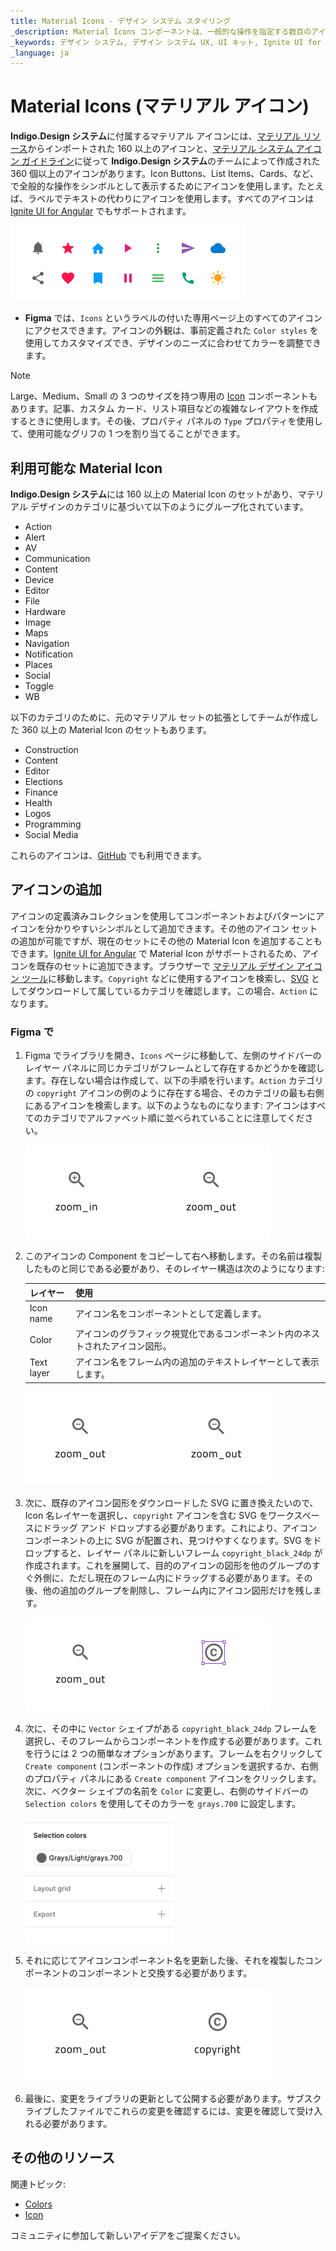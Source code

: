 ```yaml
---
title: Material Icons - デザイン システム スタイリング
_description: Material Icons コンポーネントは、一般的な操作を指定する数百のアイコン シンボルを提供します。
_keywords: デザイン システム, デザイン システム UX, UI キット, Ignite UI for Angular, Angular, Angular デザイン システム, Angular 用のデザイン キット, Figma, Figma to Angular, Figma からコードをエクスポート, Figma HTML, Figma to HTML, Figma UI キット
_language: ja
---
```


# Material Icons (マテリアル アイコン)

**Indigo.Design システム**に付属するマテリアル アイコンには、[マテリアル リソース](https://material.io/resources/icons/?style=baseline)からインポートされた 160 以上のアイコンと、[マテリアル システム アイコン ガイドライン](https://material.io/design/iconography/system-icons.html#design-principles)に従って **Indigo.Design システム**のチームによって作成された 360 個以上のアイコンがあります。Icon Buttons、List Items、Cards、など、で全般的な操作をシンボルとして表示するためにアイコンを使用します。たとえば、ラベルでテキストの代わりにアイコンを使用します。すべてのアイコンは [Ignite UI for Angular](https://jp.infragistics.com/products/ignite-ui-angular) でもサポートされます。

<img class="responsive-img" src="../images/icons_demo.png" srcset="../images/icons_demo@2x.png 2x" />
<div class="divider--half"></div>

- **Figma** では、`Icons` というラベルの付いた専用ページ上のすべてのアイコンにアクセスできます。アイコンの外観は、事前定義された `Color styles` を使用してカスタマイズでき、デザインのニーズに合わせてカラーを調整できます。

> [!Note]
> Large、Medium、Small の 3 つのサイズを持つ専用の [Icon](../components/icon.md) コンポーネントもあります。記事、カスタム カード、リスト項目などの複雑なレイアウトを作成するときに使用します。その後、プロパティ パネルの `Type` プロパティを使用して、使用可能なグリフの 1 つを割り当てることができます。

## 利用可能な Material Icon

**Indigo.Design システム**には 160 以上の Material Icon のセットがあり、マテリアル デザインのカテゴリに基づいて以下のようにグループ化されています。

- Action
- Alert
- AV
- Communication
- Content
- Device
- Editor
- File
- Hardware
- Image
- Maps
- Navigation
- Notification
- Places
- Social
- Toggle
- WB

以下のカテゴリのために、元のマテリアル セットの拡張としてチームが作成した 360 以上の Material Icon のセットもあります。

- Construction
- Content
- Editor
- Elections
- Finance
- Health
- Logos
- Programming
- Social Media

これらのアイコンは、[GitHub](https://github.com/IgniteUI/material-icons-extended) でも利用できます。

## アイコンの追加

アイコンの定義済みコレクションを使用してコンポーネントおよびパターンにアイコンを分かりやすいシンボルとして追加できます。その他のアイコン セットの追加が可能ですが、現在のセットにその他の Material Icon を追加することもできます。[Ignite UI for Angular](https://jp.infragistics.com/products/ignite-ui-angular) で Material Icon がサポートされるため、アイコンを既存のセットに追加できます。ブラウザーで [マテリアル デザイン アイコン ツール](https://fonts.google.com/icons?selected=Material+Icons)に移動します。`Copyright` などに使用するアイコンを検索し、[SVG](https://fonts.google.com/icons?selected=Material+Icons&icon.query=copyright) としてダウンロードして属しているカテゴリを確認します。この場合、`Action` になります。

### Figma で

1.  Figma でライブラリを開き、`Icons` ページに移動して、左側のサイドバーのレイヤー パネルに同じカテゴリがフレームとして存在するかどうかを確認します。存在しない場合は作成して、以下の手順を行います。`Action` カテゴリの `copyright` アイコンの例のように存在する場合、そのカテゴリの最も右側にあるアイコンを検索します。以下のようなものになります: アイコンはすべてのカテゴリでアルファベット順に並べられていることに注意してください。

    <img class="responsive-img" src="../images/icons_add1.png" srcset="../images/icons_add1@2x.png 2x" />

2.  このアイコンの Component をコピーして右へ移動します。その名前は複製したものと同じである必要があり、そのレイヤー構造は次のようになります: 

    | レイヤー                                                                             | 使用                                                                              |
    | --------------------------------------------------------------------------------- | -------------------------------------------------------------------------------- |
    | Icon name  | 	アイコン名をコンポーネントとして定義します。|
    | Color      | アイコンのグラフィック視覚化であるコンポーネント内のネストされたアイコン図形。|
    | Text layer | アイコン名をフレーム内の追加のテキストレイヤーとして表示します。|

    <img class="responsive-img" src="../images/icons_add2.png" srcset="../images/icons_add2@2x.png 2x" />

3.  次に、既存のアイコン図形をダウンロードした SVG に置き換えたいので、Icon 名レイヤーを選択し、`copyright` アイコンを含む SVG をワークスペースにドラッグ アンド ドロップする必要があります。これにより、アイコン コンポーネントの上に SVG が配置され、見つけやすくなります。SVG をドロップすると、レイヤー パネルに新しいフレーム `copyright_black_24dp` が作成されます。これを展開して、目的のアイコンの図形を他のグループのすぐ外側に、ただし現在のフレーム内にドラッグする必要があります。その後、他の追加のグループを削除し、フレーム内にアイコン図形だけを残します。

    <img class="responsive-img" src="../images/icons_add3.png" srcset="../images/icons_add3@2x.png 2x" />

4.  次に、その中に `Vector` シェイプがある `copyright_black_24dp` フレームを選択し、そのフレームからコンポーネントを作成する必要があります。これを行うには 2 つの簡単なオプションがあります。フレームを右クリックして `Create component` (コンポーネントの作成) オプションを選択するか、右側のプロパティ パネルにある `Create component` アイコンをクリックします。次に、ベクター シェイプの名前を `Color` に変更し、右側のサイドバーの `Selection colors` を使用してそのカラーを `grays.700` に設定します。

    <img class="responsive-img" src="../images/icons_add4.png" srcset="../images/icons_add4@2x.png 2x" />
    <div class="divider--half"></div>

5.  それに応じてアイコンコンポーネント名を更新した後、それを複製したコンポーネントのコンポーネントと交換する必要があります。

    <img class="responsive-img" src="../images/icons_add5.png" srcset="../images/icons_add5@2x.png 2x" />

6. 最後に、変更をライブラリの更新として公開する必要があります。サブスクライブしたファイルでこれらの変更を確認するには、変更を確認して受け入れる必要があります。

## その他のリソース

関連トピック:

- [Colors](colors.md)
- [Icon](../components/icon.md)

コミュニティに参加して新しいアイデアをご提案ください。
